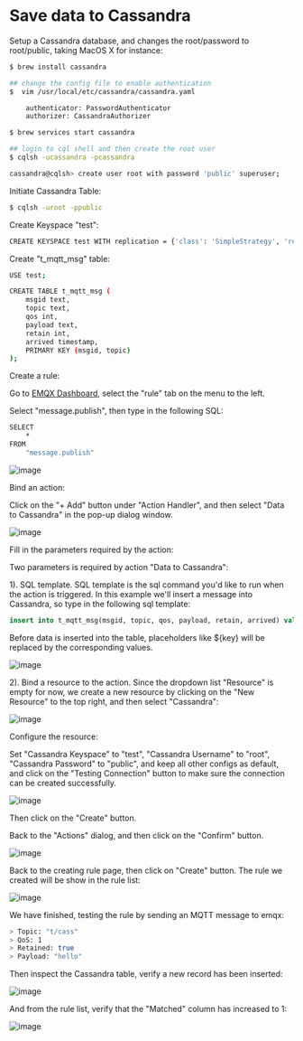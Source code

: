 # Save data to Cassandra

Setup a Cassandra database, and changes the root/password to root/public, taking MacOS X for instance:

```bash
$ brew install cassandra

## change the config file to enable authentication
$  vim /usr/local/etc/cassandra/cassandra.yaml

    authenticator: PasswordAuthenticator
    authorizer: CassandraAuthorizer

$ brew services start cassandra

## login to cql shell and then create the root user
$ cqlsh -ucassandra -pcassandra

cassandra@cqlsh> create user root with password 'public' superuser;
```

Initiate Cassandra Table:

```bash
$ cqlsh -uroot -ppublic
```

Create Keyspace "test":

```bash
CREATE KEYSPACE test WITH replication = {'class': 'SimpleStrategy', 'replication_factor': '1'}  AND durable_writes = true;
```

Create "t_mqtt_msg" table:

```bash
USE test;

CREATE TABLE t_mqtt_msg (
    msgid text,
    topic text,
    qos int,
    payload text,
    retain int,
    arrived timestamp,
    PRIMARY KEY (msgid, topic)
);
```

Create a rule:

Go to [EMQX Dashboard](http://127.0.0.1:18083/#/rules), select the
"rule" tab on the menu to the left.

Select "message.publish", then type in the following SQL:

```bash
SELECT
    *
FROM
    "message.publish"
```

![image](./assets/rule-engine/mysql_sql_1.png)

Bind an action:

Click on the "+ Add" button under "Action Handler", and then select
"Data to Cassandra" in the pop-up dialog window.

![image](./assets/rule-engine/cass_action_0.png)

Fill in the parameters required by the action:

Two parameters is required by action "Data to Cassandra":

1). SQL template. SQL template is the sql command you'd like to run
when the action is triggered. In this example we'll insert a message
into Cassandra, so type in the following sql
template:

```sql
insert into t_mqtt_msg(msgid, topic, qos, payload, retain, arrived) values (${id}, ${topic}, ${qos}, ${payload}, ${retain}, ${timestamp})
```

Before data is inserted into the table, placeholders like \${key} will
be replaced by the corresponding values.

![image](./assets/rule-engine/cass_action_1.png)

2). Bind a resource to the action. Since the dropdown list "Resource"
is empty for now, we create a new resource by clicking on the "New
Resource" to the top right, and then select "Cassandra":

![image](./assets/rule-engine/cass_action_2.png)

Configure the resource:

Set "Cassandra Keyspace" to "test", "Cassandra Username" to "root",
"Cassandra Password" to "public", and keep all other configs as
default, and click on the "Testing Connection" button to make sure the
connection can be created successfully.

![image](./assets/rule-engine/cass_resoure_1.png)

Then click on the "Create" button.

Back to the "Actions" dialog, and then click on the "Confirm" button.

![image](./assets/rule-engine/cass_action_3.png)

Back to the creating rule page, then click on "Create" button. The rule we created will be show in the rule list:

![image](./assets/rule-engine/cass_rule_overview_0.png)

We have finished, testing the rule by sending an MQTT message to emqx:

```bash
> Topic: "t/cass"
> QoS: 1
> Retained: true
> Payload: "hello"
```
Then inspect the Cassandra table, verify a new record has been
inserted:

![image](./assets/rule-engine/cass_result.png)

And from the rule list, verify that the "Matched" column has increased
to 1:

![image](./assets/rule-engine/cass_rule_overview_1.png)
